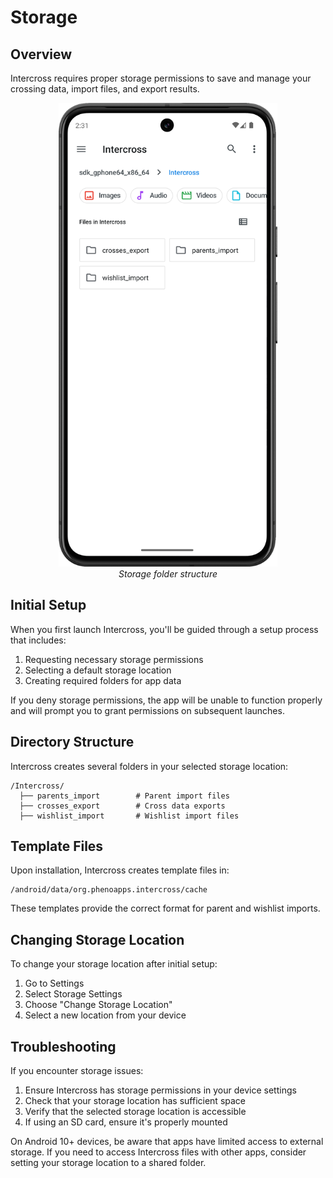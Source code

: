 # Storage

## Overview

Intercross requires proper storage permissions to save and manage your crossing data, import files, and export results.

<figure align="center" class="image">
<img src="_static/images/storage_structure.png" width="350px">
<figcaption><i>Storage folder structure</i></figcaption>
</figure>

## Initial Setup

When you first launch Intercross, you'll be guided through a setup process that includes:

1. Requesting necessary storage permissions
2. Selecting a default storage location
3. Creating required folders for app data

If you deny storage permissions, the app will be unable to function properly and will prompt you to grant permissions on subsequent launches.

## Directory Structure

Intercross creates several folders in your selected storage location:

```
/Intercross/
  ├── parents_import        # Parent import files
  ├── crosses_export        # Cross data exports
  ├── wishlist_import       # Wishlist import files
```

## Template Files

Upon installation, Intercross creates template files in:
```
/android/data/org.phenoapps.intercross/cache
```

These templates provide the correct format for parent and wishlist imports.

## Changing Storage Location

To change your storage location after initial setup:

1. Go to Settings
2. Select Storage Settings
3. Choose "Change Storage Location"
4. Select a new location from your device

## Troubleshooting

If you encounter storage issues:

1. Ensure Intercross has storage permissions in your device settings
2. Check that your storage location has sufficient space
3. Verify that the selected storage location is accessible
4. If using an SD card, ensure it's properly mounted

On Android 10+ devices, be aware that apps have limited access to external storage. If you need to access Intercross files with other apps, consider setting your storage location to a shared folder.